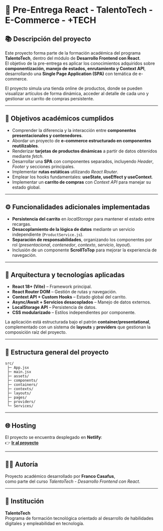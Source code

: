 # 🛒 Pre-Entrega React - TalentoTech - E-Commerce - +TECH

## 📚 Descripción del proyecto
Este proyecto forma parte de la formación académica del programa **TalentoTech**, dentro del módulo de **Desarrollo Frontend con React**.  
El objetivo de la pre-entrega es aplicar los conocimientos adquiridos sobre **componentización, manejo de estados, enrutamiento y Context API**, desarrollando una **Single Page Application (SPA)** con temática de e-commerce.

El proyecto simula una tienda online de productos, donde se pueden visualizar artículos de forma dinámica, acceder al detalle de cada uno y gestionar un carrito de compras persistente.

---

## 🎯 Objetivos académicos cumplidos
- Comprender la diferencia y la interacción entre **componentes presentacionales y contenedores**.  
- Abordar un proyecto de **e-commerce estructurado en componentes reutilizables**.  
- Renderizar **tarjetas de productos dinámicas** a partir de datos obtenidos mediante *fetch*.  
- Desarrollar una **SPA** con componentes separados, incluyendo *Header*, *Footer* y secciones principales.  
- Implementar **rutas estáticas** utilizando *React Router*.  
- Emplear los hooks fundamentales: **useState, useEffect y useContext**.  
- Implementar un **carrito de compras** con *Context API* para manejar su estado global.

---

## ⚙️ Funcionalidades adicionales implementadas
- **Persistencia del carrito** en *localStorage* para mantener el estado entre recargas.  
- **Desacoplamiento de la lógica de datos** mediante un servicio independiente (`ProductService.js`).  
- **Separación de responsabilidades**, organizando los componentes por rol (*presentacional*, *contenedor*, *contexto*, *servicio*, *layout*).  
- Inclusión de un componente **ScrollToTop** para mejorar la experiencia de navegación.

---

## 🧱 Arquitectura y tecnologías aplicadas
- **React 18+ (Vite)** – Framework principal.  
- **React Router DOM** – Gestión de rutas y navegación.  
- **Context API + Custom Hooks** – Estado global del carrito.  
- **Async/Await + Servicios desacoplados** – Manejo de datos externos.  
- **LocalStorage API** – Persistencia de datos.  
- **CSS modularizado** – Estilos independientes por componente.  

La aplicación está estructurada bajo el patrón **container/presentational**, complementado con un sistema de **layouts** y **providers** que gestionan la composición raíz del proyecto.

---

## 📂 Estructura general del proyecto
```
src/
 ├─ App.jsx
 ├─ main.jsx
 ├─ assets/
 ├─ components/
 ├─ containers/
 ├─ contexts/
 ├─ layouts/
 ├─ pages/
 ├─ providers/
 └─ Services/
```

---

## 🌐 Hosting
El proyecto se encuentra desplegado en **Netlify**:  
👉 **[Ir al proyecto](https://mastechshop.netlify.app/)**  

---

## 🧑‍💻 Autoría
Proyecto académico desarrollado por **Franco Casafus**,  
como parte del curso *TalentoTech - Desarrollo Frontend con React*.

---

## 🏫 Institución
**TalentoTech**  
Programa de formación tecnológica orientado al desarrollo de habilidades digitales y empleabilidad en tecnología.
